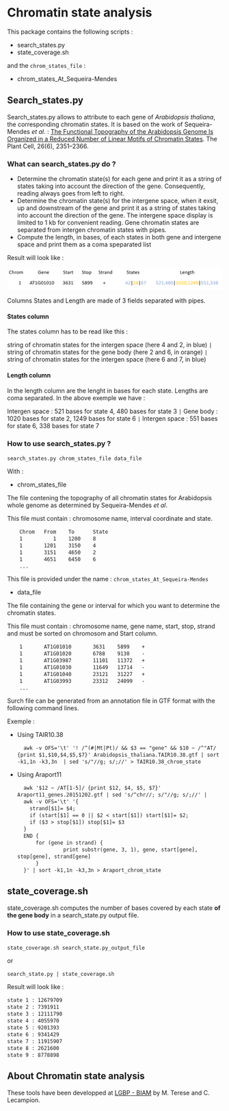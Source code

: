 # Chromatin state analysis

This package contains the following scripts : 
- search_states.py
- state_coverage.sh

and the `chrom_states_file` : 
- chrom_states_At_Sequeira-Mendes

## Search_states.py

Search_states.py allows to attribute to each gene of *Arabidopsis thaliana*, the corresponding chromatin states. It is based on the work of Sequeira-Mendes *et al*. : [The Functional Topography of the Arabidopsis Genome Is Organized in a Reduced Number of Linear Motifs of Chromatin States](https://www.ncbi.nlm.nih.gov/pubmed/?term=The+Functional+Topography+of+the+Arabidopsis+Genome+Is+Organized+in+a+Reduced+Number+of+Linear+Motifs+of+Chromatin+States ""). The Plant Cell, 26(6), 2351–2366.

### What can search_states.py do ?

- Determine the chromatin state(s) for each gene and print it as a string of states taking into account the direction of the gene. Consequently, reading always goes from left to right.
- Determine the chromatin state(s) for the intergene space, when it exsit, up and downstream of the gene and print it as a string of states taking into account the direction of the gene. The intergene space display is limited to 1 kb for convenient reading.
Gene chromatin states are separated from intergen chromatin states with pipes.
- Compute the length, in bases, of each states in both gene and intergene space and print them as a coma speparated list

Result will look like :

![](img/result.png)

Columns States and Length are made of 3 fields separated with pipes. 

#### States column

The states column has to be read like this :

string of chromatin states for the intergen space (here 4 and 2, in blue) `|` string of chromatin states for the gene body (here 2 and 6, in orange) `|` 
string of chromatin states for the intergen space (here 6 and 7, in blue)

#### Length column

In the length column are the lenght in bases for each state. Lengths are coma separated. In the above exemple we have :

Intergen space : 521 bases for state 4, 480 bases for state 3 `|` Gene body : 1020 bases for state 2, 1249 bases for state 6 `|` Intergen space : 551 bases for state 6, 338 bases for state 7




### How to use search_states.py ?

    search_states.py chrom_states_file data_file

With :
- chrom_states_file

The file contening the topography of all chromatin states for Arabidopsis whole genome as determined by Sequeira-Mendes *et al*.

This file must contain : chromosome name, interval coordinate and state.

        Chrom	From	To	    State
        1	       1	1200	8
        1	    1201	3150	4
        1	    3151	4650	2
        1	    4651	6450	6
        ...
        
This file is provided under the name : `chrom_states_At_Sequeira-Mendes`
        
- data_file

The file containing the gene or interval for which you want to determine the chromatin states. 

This file must contain : chromosome name, gene name, start, stop, strand and must be sorted on chromosom and Start column.

        1       AT1G01010       3631    5899    +
        1       AT1G01020       6788    9130    -
        1       AT1G03987       11101   11372   +
        1       AT1G01030       11649   13714   -
        1       AT1G01040       23121   31227   +
        1       AT1G03993       23312   24099   -
        ...

Surch file can be generated from an annotation file in GTF format with the following command lines.

Exemple : 

- Using TAIR10.38
        
        awk -v OFS='\t' '! /^(#|Mt|Pt)/ && $3 == "gene" && $10 ~ /^"AT/ {print $1,$10,$4,$5,$7}' Arabidopsis_thaliana.TAIR10.38.gtf | sort -k1,1n -k3,3n  | sed 's/"//g; s/;//' > TAIR10.38_chrom_state
        
- Using Araport11

        awk '$12 ~ /AT[1-5]/ {print $12, $4, $5, $7}' Araport11_genes.20151202.gtf | sed 's/^chr//; s/"//g; s/;//' | 
        awk -v OFS='\t' '{  
          strand[$1]= $4;   
          if (start[$1] == 0 || $2 < start[$1]) start[$1]= $2;  
          if ($3 > stop[$1]) stop[$1]= $3   
        }  
        END {  
            for (gene in strand) {  
                     print substr(gene, 3, 1), gene, start[gene], stop[gene], strand[gene]  
            }  
        }' | sort -k1,1n -k3,3n > Araport_chrom_state
   


## state_coverage.sh

state_coverage.sh computes the number of bases covered by each state **of the gene body** in a search_state.py output file.

### How to use state_coverage.sh

    state_coverage.sh search_state.py_output_file
    
or

    search_state.py | state_coverage.sh
    
Result will look like :

    state 1 : 12679709
    state 2 : 7391911
    state 3 : 12111790
    state 4 : 4055970
    state 5 : 9201393
    state 6 : 9341429
    state 7 : 11915907
    state 8 : 2621600
    state 9 : 8778898

## About Chromatin state analysis
These tools have been developped at [LGBP - BIAM](http://biam.cea.fr/drf/biam/Pages/laboratoires/lgbp.aspx) by M. Terese and C. Lecampion.
